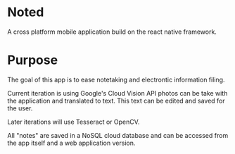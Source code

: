 # Noted

A cross platform mobile application build on the react native framework.

# Purpose

The goal of this app is to ease notetaking and electrontic information filing.

Current iteration is using Google's Cloud Vision API photos can be take with the application 
and translated to text. This text can be edited and saved for the user.

Later iterations will use Tesseract or OpenCV.

All "notes" are saved in a NoSQL cloud database and can be accessed from
the app itself and a web application version.
